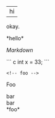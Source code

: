 <table>
  <tr>
    <td>
           hi
    </td>
  </tr>
</table>

okay.

 <div>
  *hello*
         <foo><a>

<DIV CLASS="foo">

*Markdown*

</DIV>

<div></div>
``` c
int x = 33;
```

<!-- Foo
bar
   baz -->

<?php
  echo 'foo'
?>

<![CDATA[
function matchwo(a,b)
{
if (a < b && a < 0) then
  {
  return 1;
  }
else
  {
  return 0;
  }
}
]]>

  <!-- foo -->

    <!-- foo -->

Foo
<div>
bar
</div>

<div>
bar
</div>
*foo*

<div class
foo